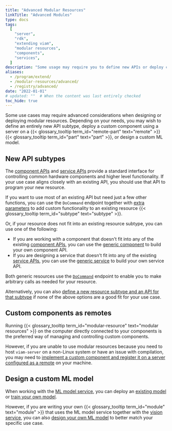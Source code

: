 ```yaml
---
title: "Advanced Modular Resources"
linkTitle: "Advanced Modules"
type: docs
tags:
  [
    "server",
    "rdk",
    "extending viam",
    "modular resources",
    "components",
    "services",
  ]
description: "Some usage may require you to define new APIs or deploy custom components using a server on a remote part"
aliases:
  - /program/extend/
  - /modular-resources/advanced/
  - /registry/advanced/
date: "2022-01-01"
# updated: ""  # When the content was last entirely checked
toc_hide: true
---
```


Some use cases may require advanced considerations when designing or deploying modular resources.
Depending on your needs, you may wish to define an entirely new API subtype, deploy a custom component using a server on a {{< glossary_tooltip term_id="remote-part" text="remote" >}} {{< glossary_tooltip term_id="part" text="part" >}}, or design a custom ML model.

## New API subtypes

The [component APIs](/dev/reference/apis/#component-apis) and [service APIs](/dev/reference/apis/#service-apis) provide a standard interface for controlling common hardware components and higher level functionality.
If your use case aligns closely with an existing API, you should use that API to program your new resource.

If you want to use most of an existing API but need just a few other functions, you can use the `DoCommand` endpoint together with [extra parameters](/dev/reference/sdks/use-extra-params/) to add custom functionality to an existing resource {{< glossary_tooltip term_id="subtype" text="subtype" >}}.

Or, if your resource does not fit into an existing resource subtype, you can use one of the following:

- If you are working with a component that doesn't fit into any of the existing [component APIs](/dev/reference/apis/#component-apis), you can use the [generic component](/operate/reference/components/generic/) to build your own component API.
- If you are designing a service that doesn't fit into any of the existing [service APIs](/dev/reference/apis/#service-apis), you can use the [generic service](/dev/reference/apis/services/generic/) to build your own service API.

Both generic resources use the [`DoCommand`](/dev/reference/apis/components/generic/#docommand) endpoint to enable you to make arbitrary calls as needed for your resource.

Alternatively, you can also [define a new resource subtype and an API for that subtype](/operate/reference/advanced-modules/create-subtype/) if none of the above options are a good fit for your use case.

## Custom components as remotes

Running {{< glossary_tooltip term_id="modular-resource" text="modular resources" >}} on the computer directly connected to your components is the preferred way of managing and controlling custom components.

However, if you are unable to use modular resources because you need to host `viam-server` on a non-Linux system or have an issue with compilation, you may need to [implement a custom component and register it on a server configured as a remote](/operate/reference/advanced-modules/custom-components-remotes/) on your machine.

## Design a custom ML model

When working with the [ML model service](/dev/reference/apis/services/ml/), you can deploy an [existing model](/data-ai/ai/deploy/) or [train your own model](/data-ai/ai/train/).

However, if you are writing your own {{< glossary_tooltip term_id="module" text="module" >}} that uses the ML model service together with the [vision service](/dev/reference/apis/services/vision/), you can also [design your own ML model](/data-ai/reference/mlmodel-design/) to better match your specific use case.
